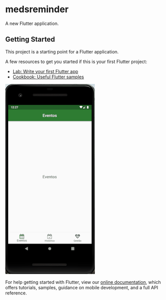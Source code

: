 # medsreminder

A new Flutter application.

## Getting Started

This project is a starting point for a Flutter application.

A few resources to get you started if this is your first Flutter project:

- [Lab: Write your first Flutter app](https://flutter.dev/docs/get-started/codelab)
- [Cookbook: Useful Flutter samples](https://flutter.dev/docs/cookbook)

![MedsReminder Demo](demo/demo.gif)

For help getting started with Flutter, view our
[online documentation](https://flutter.dev/docs), which offers tutorials,
samples, guidance on mobile development, and a full API reference.
